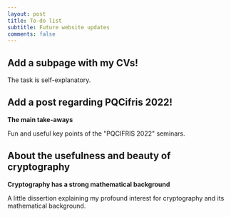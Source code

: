 ```yaml
---
layout: post
title: To-do list
subtitle: Future website updates
comments: false
---
```


## Add a subpage with my CVs!

The task is self-explanatory.

## Add a post regarding PQCifris 2022!

**The main take-aways**

Fun and useful key points of the "PQCIFRIS 2022" seminars.

## About the usefulness and beauty of cryptography

**Cryptography has a strong mathematical background**

A little dissertion explaining my profound interest for cryptography and its mathematical background.
